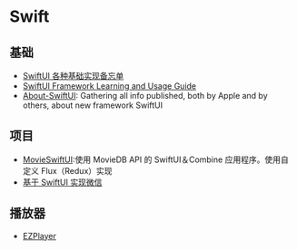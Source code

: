# Swift

## 基础
- [SwiftUI 各种基础实现备忘单](https://github.com/SimpleBoilerplates/SwiftUI-Cheat-Sheet)
- [SwiftUI Framework Learning and Usage Guide](https://github.com/Jinxiansen/SwiftUI)
- [About-SwiftUI](https://github.com/Juanpe/About-SwiftUI): Gathering all info published, both by Apple and by others, about new framework SwiftUI

## 项目
- [MovieSwiftUI](https://github.com/Dimillian/MovieSwiftUI):使用 MovieDB API 的 SwiftUI＆Combine 应用程序。使用自定义 Flux（Redux）实现
- [基于 SwiftUI 实现微信](https://github.com/wxxsw/SwiftUI-WeChat)

## 播放器
- [EZPlayer](https://github.com/easyui/EZPlayer)






